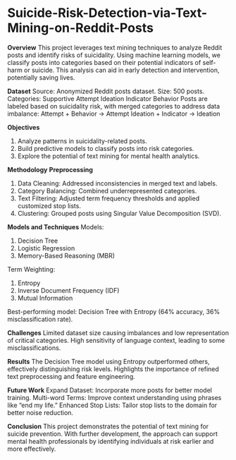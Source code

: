 # Suicide-Risk-Detection-via-Text-Mining-on-Reddit-Posts

**Overview**
This project leverages text mining techniques to analyze Reddit posts and identify risks of suicidality. Using machine learning models, we classify posts into categories based on their potential indicators of self-harm or suicide. This analysis can aid in early detection and intervention, potentially saving lives.

**Dataset**
Source: Anonymized Reddit posts dataset.
Size: 500 posts.
Categories:
Supportive
Attempt
Ideation
Indicator
Behavior
Posts are labeled based on suicidality risk, with merged categories to address data imbalance:
Attempt + Behavior → Attempt
Ideation + Indicator → Ideation

**Objectives**
1. Analyze patterns in suicidality-related posts.
2. Build predictive models to classify posts into risk categories.
3. Explore the potential of text mining for mental health analytics.

****Methodology****
**Preprocessing**
1. Data Cleaning: Addressed inconsistencies in merged text and labels.
2. Category Balancing: Combined underrepresented categories.
3. Text Filtering: Adjusted term frequency thresholds and applied customized stop lists.
4. Clustering: Grouped posts using Singular Value Decomposition (SVD).

**Models and Techniques**
Models:
1. Decision Tree
2. Logistic Regression
3. Memory-Based Reasoning (MBR)

Term Weighting:
1. Entropy
2. Inverse Document Frequency (IDF)
3. Mutual Information

Best-performing model: Decision Tree with Entropy (64% accuracy, 36% misclassification rate).

**Challenges**
Limited dataset size causing imbalances and low representation of critical categories.
High sensitivity of language context, leading to some misclassifications.

**Results**
The Decision Tree model using Entropy outperformed others, effectively distinguishing risk levels.
Highlights the importance of refined text preprocessing and feature engineering.

**Future Work**
Expand Dataset: Incorporate more posts for better model training.
Multi-word Terms: Improve context understanding using phrases like “end my life.”
Enhanced Stop Lists: Tailor stop lists to the domain for better noise reduction.

**Conclusion**
This project demonstrates the potential of text mining for suicide prevention. With further development, the approach can support mental health professionals by identifying individuals at risk earlier and more effectively.


